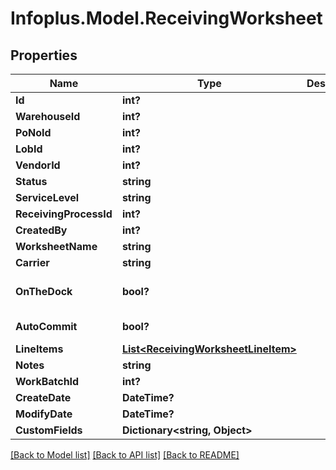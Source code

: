 # Infoplus.Model.ReceivingWorksheet
## Properties

Name | Type | Description | Notes
------------ | ------------- | ------------- | -------------
**Id** | **int?** |  | [optional] 
**WarehouseId** | **int?** |  | 
**PoNoId** | **int?** |  | [optional] 
**LobId** | **int?** |  | [optional] 
**VendorId** | **int?** |  | [optional] 
**Status** | **string** |  | [optional] 
**ServiceLevel** | **string** |  | 
**ReceivingProcessId** | **int?** |  | [optional] 
**CreatedBy** | **int?** |  | [optional] 
**WorksheetName** | **string** |  | 
**Carrier** | **string** |  | [optional] 
**OnTheDock** | **bool?** |  | [optional] [default to false]
**AutoCommit** | **bool?** |  | [default to false]
**LineItems** | [**List&lt;ReceivingWorksheetLineItem&gt;**](ReceivingWorksheetLineItem.md) |  | [optional] 
**Notes** | **string** |  | [optional] 
**WorkBatchId** | **int?** |  | [optional] 
**CreateDate** | **DateTime?** |  | [optional] 
**ModifyDate** | **DateTime?** |  | [optional] 
**CustomFields** | **Dictionary&lt;string, Object&gt;** |  | [optional] 

[[Back to Model list]](../README.md#documentation-for-models) [[Back to API list]](../README.md#documentation-for-api-endpoints) [[Back to README]](../README.md)

